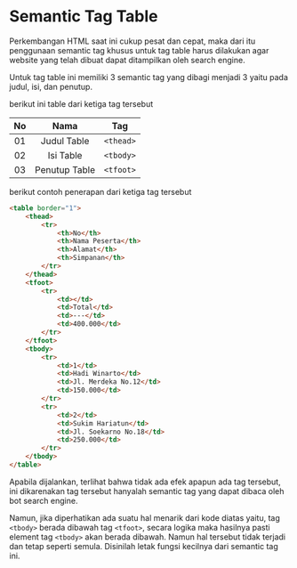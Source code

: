 # Semantic Tag Table

Perkembangan HTML saat ini cukup pesat dan cepat, maka dari itu penggunaan semantic tag khusus untuk tag table harus dilakukan agar website yang telah dibuat dapat ditampilkan oleh search engine.

Untuk tag table ini memiliki 3 semantic tag yang dibagi menjadi 3 yaitu pada judul, isi, dan penutup.

berikut ini table dari ketiga tag tersebut

|  No  |       Nama      |      Tag      |
|:----:| :-------------: | :---------:   |
|  01  | Judul Table     | ```<thead>``` |
|  02  | Isi Table       | ```<tbody>``` |
|  03  | Penutup Table   | ```<tfoot>``` |


berikut contoh penerapan dari ketiga tag tersebut

```html
<table border="1">
    <thead>
        <tr>
            <th>No</th>
            <th>Nama Peserta</th>
            <th>Alamat</th>
            <th>Simpanan</th>
        </tr>
    </thead>
    <tfoot>
        <tr>
            <td></td>
            <td>Total</td>
            <td>---</td>
            <td>400.000</td>
        </tr>
    </tfoot>
    <tbody>
        <tr>
            <td>1</td>
            <td>Hadi Winarto</td>
            <td>Jl. Merdeka No.12</td>
            <td>150.000</td>
        </tr>
        <tr>
            <td>2</td>
            <td>Sukim Hariatun</td>
            <td>Jl. Soekarno No.18</td>
            <td>250.000</td>
        </tr>
    </tbody>
</table>
```

Apabila dijalankan, terlihat bahwa tidak ada efek apapun ada tag tersebut, ini dikarenakan tag tersebut hanyalah semantic tag yang dapat dibaca oleh bot search engine.

Namun, jika diperhatikan ada suatu hal menarik dari kode diatas yaitu, tag `<tbody>` berada dibawah tag `<tfoot>`, secara logika maka hasilnya pasti element tag `<tbody>` akan berada dibawah. Namun hal tersebut tidak terjadi dan tetap seperti semula. Disinilah letak fungsi kecilnya dari semantic tag ini.